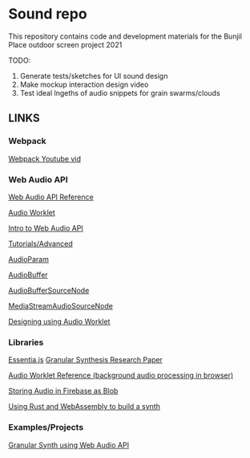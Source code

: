 # Sound repo

This repository contains code and development materials for the Bunjil Place outdoor screen project 2021

TODO:

1) Generate tests/sketches for UI sound design
2) Make mockup interaction design video
3) Test ideal lngeths of audio snippets for grain swarms/clouds


## LINKS

### Webpack
[Webpack Youtube vid](https://www.youtube.com/watch?v=5zeXFC_-gMQ)

### Web Audio API
[Web Audio API Reference](https://developer.mozilla.org/en-US/docs/Web/API/Web_Audio_API)

[Audio Worklet](https://developer.mozilla.org/en-US/docs/Web/API/Web_Audio_API/Using_AudioWorklet)

[Intro to Web Audio API](https://developer.mozilla.org/en-US/docs/Web/API/Web_Audio_API/Basic_concepts_behind_Web_Audio_API)

[Tutorials/Advanced](https://developer.mozilla.org/en-US/docs/Web/API/Web_Audio_API/Advanced_techniques)

[AudioParam](https://developer.mozilla.org/en-US/docs/Web/API/AudioParam)

[AudioBuffer](https://developer.mozilla.org/en-US/docs/Web/API/AudioBuffer)

[AudioBufferSourceNode](https://developer.mozilla.org/en-US/docs/Web/API/AudioBufferSourceNode)

[MediaStreamAudioSourceNode](https://developer.mozilla.org/en-US/docs/Web/API/MediaStreamAudioSourceNode)

[Designing using Audio Worklet](https://developers.google.com/web/updates/2018/06/audio-worklet-design-pattern)

### Libraries

[Essentia.js](https://mtg.github.io/essentia.js/)
[Granular Synthesis Research Paper](http://www.rossbencina.com/static/code/granular-synthesis/BencinaAudioAnecdotes310801.pdf)

[Audio Worklet Reference (background audio processing in browser)](https://developers.google.com/web/updates/2017/12/audio-worklet)

[Storing Audio in Firebase as Blob](https://dev.to/christiankastner/live-audio-storage-using-firebase-and-blobs-55kj)

[Using Rust and WebAssembly to build a synth](https://cprimozic.net/blog/buliding-a-wavetable-synthesizer-with-rust-wasm-and-webaudio/)


### Examples/Projects

[Granular Synth using Web Audio API](https://github.com/zya/granular)